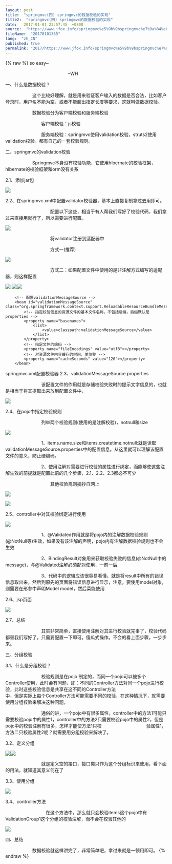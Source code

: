 ```yaml
---
layout: post
title:  "springmvc(四) springmvc的数据校验的实现"
title2:  "springmvc(四) springmvc的数据校验的实现"
date:   2017-01-01 23:57:45  +0800
source:  "https://www.jfox.info/springmvc%e5%9b%9bspringmvc%e7%9a%84%e6%95%b0%e6%8d%ae%e6%a0%a1%e9%aa%8c%e7%9a%84%e5%ae%9e%e7%8e%b0.html"
fileName:  "20170101365"
lang:  "zh_CN"
published: true
permalink: "2017/https://www.jfox.info/springmvc%e5%9b%9bspringmvc%e7%9a%84%e6%95%b0%e6%8d%ae%e6%a0%a1%e9%aa%8c%e7%9a%84%e5%ae%9e%e7%8e%b0.html"
---
```

{% raw %}
so easy~

　　　　　　　　　　　　　　–WH

一、什么是数据校验？

　　　　　　这个比较好理解，就是用来验证客户输入的数据是否合法，比如客户登录时，用户名不能为空，或者不能超出指定长度等要求，这就叫做数据校验。

　　　　　　数据校验分为客户端校验和服务端校验

　　　　　　　　客户端校验：js校验

　　　　　　　　服务端校验：springmvc使用validation校验，struts2使用validation校验。都有自己的一套校验规则。

二、springmvc的validation校验

　　　　　　Springmvc本身没有校验功能，它使用hibernate的校验框架，hibernate的校验框架和orm没有关系

2.1、添加jar包

![](/wp-content/uploads/2017/07/1500289947.png)

2.2、在springmvc.xml中配置validator校验器，基本上直接复制拿过去用即可。

　　　　　　　　　　配置以下这些，相当于有人帮我们写好了校验代码，我们拿过来直接用就行了，所以需要进行配置。

![](/wp-content/uploads/2017/07/1500289948.png)

　　　　　　　　　　将validator注册到适配器中

　　　　　　　　　　方式一(推荐)

![](/wp-content/uploads/2017/07/15002899481.png)

　　　　　　　　　　方式二：如果配置文件中使用的是非注解方式编写的适配器，则这样配置

![](/wp-content/uploads/2017/07/15002899482.png)
![](/wp-content/uploads/2017/07/1500289949.gif)![](/wp-content/uploads/2017/07/15002899491.gif)
        <!-- 校验器，配置validator -->
        <bean id="validator" class="org.springframework.validation.beanvalidation.LocalValidatorFactoryBean">
            <property name="providerClass" value="org.hibernate.validator.HibernateValidator"></property>
            <property name="validationMessageSource" ref="validationMessageSource"></property>
        </bean>
        
        <!-- 配置validationMessageSource -->
        <bean id="validationMessageSource" class="org.springframework.context.support.ReloadableResourceBundleMessageSource">
            <!-- 指定校验信息的资源文件的基本文件名称，不包括后缀，后缀默认是properties -->
            <property name="basenames">
                <list>
                    <value>classpath:validationMessageSource</value>
                </list>
            </property>
            <!-- 指定文件的编码 -->
            <property name="fileEncodings" value="utf8"></property>
            <!-- 对资源文件内容缓存的时间，单位秒 -->
            <property name="cacheSeconds" value="120"></property>
        </bean>

springmvc.xml配置校验器
2.3、validationMessageSource.properties

　　　　　　　　该配置文件的作用就是存储校验失败时的提示文字信息的，也就是相当于将其提取出来放到配置文件中，

![](/wp-content/uploads/2017/07/1500289949.png)

2.4、在pojo中指定校验规则

　　　　　　　　列举两个校验规则(使用的是注解校验)，notnull和size

![](/wp-content/uploads/2017/07/15002899491.png)

　　　　　　　　1、items.name.size和items.createtime.notnull:就是读取validationMessageSource.properties中的配置信息。从这里就可以理解该配置文件的意义，防止硬编码。

　　　　　　　　2、使用注解对需要进行校验的属性进行绑定，而能够使这些注解生效的前提就是配置此前的几个步骤，2.1、2.2、2.3都必不可少

　　　　　　　　　　其他校验规则摘抄自网上

![](/wp-content/uploads/2017/07/1500289950.png)

![](/wp-content/uploads/2017/07/1500289951.png)

2.5、controller中对其校验绑定进行使用

![](/wp-content/uploads/2017/07/15002899511.png)

　　　　　　　　1、@Validated作用就是将pojo内的注解数据校验规则(@NotNull等)生效，如果没有该注解的声明，pojo内有注解数据校验规则也不会生效

　　　　　　　　2、BindingResult对象用来获取校验失败的信息(@NotNull中的message)，与@Validated注解必须配对使用，一前一后

　　　　　　　　3、代码中的逻辑应该很容易看懂，就是将result中所有的错误信息取出来，然后到原先的页面将错误信息进行显示，注意，要使用model对象，则需要在形参中声明Model model，然后菜能使用

2.6、jsp页面

![](/wp-content/uploads/2017/07/15002899512.png)

2.7、总结

　　　　　　　　其实非常简单，直接使用注解对其进行校验就完事了，校验代码都替我们写好了，只需要配置一下即可。傻瓜式操作。不会的看上面步骤，一步步来。

三、分组校验

3.1、什么是分组校验？

　　　　　　　　校验规则是在pojo 制定的，而同一个pojo可以被多个Controller使用，此时会有问题，即：不同的Controller方法对同一个pojo进行校验，此时这些校验信息是共享在这不同的Controller方法　　　　　　　　　　　中，但是实际上每个Controller方法可能需要不同的校验，在这种情况下，就需要使用分组校验来解决这种问题，

　　　　　　　　通俗的讲，一个pojo中有很多属性，controller中的方法1可能只需要校验pojo中的属性1，controller中的方法2只需要校验pojo中的属性2，但是pojo中的校验注解有很多，怎样才能使方法1只校　　　　　　　　　　验属性1，方法二只校验属性2呢？就需要用分组校验来解决了。

3.2、定义分组

![](/wp-content/uploads/2017/07/1500289952.png)![](/wp-content/uploads/2017/07/15002899521.png)

　　　　　　　　就是定义空的接口，接口类只作为这个分组标识来使用，看下面的用法，就知道其意义何在了

3.3、使用分组

![](/wp-content/uploads/2017/07/15002899522.png)

3.4、controller方法

　　　　　　　　　在这个方法中，那么就只会校验items这个pojo中有ValidationGroup1这个分组的校验注解，而不会在校验其他的

![](/wp-content/uploads/2017/07/1500289953.png)

四、总结

　　　　　　数据校验就这样讲完了，非常简单吧，拿过来就是一顿用即可。
{% endraw %}
